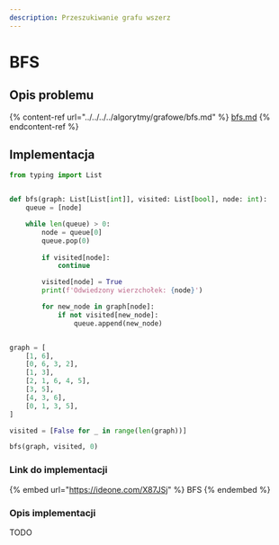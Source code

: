 ```yaml
---
description: Przeszukiwanie grafu wszerz
---
```


# BFS

## Opis problemu

{% content-ref url="../../../../algorytmy/grafowe/bfs.md" %}
[bfs.md](../../../../algorytmy/grafowe/bfs.md)
{% endcontent-ref %}

## Implementacja

```python
from typing import List


def bfs(graph: List[List[int]], visited: List[bool], node: int):
    queue = [node]

    while len(queue) > 0:
        node = queue[0]
        queue.pop(0)
        
        if visited[node]:
            continue

        visited[node] = True
        print(f'Odwiedzony wierzchołek: {node}')

        for new_node in graph[node]:
            if not visited[new_node]:
                queue.append(new_node)


graph = [
	[1, 6],
	[0, 6, 3, 2],
	[1, 3],
	[2, 1, 6, 4, 5],
	[3, 5],
	[4, 3, 6],
	[0, 1, 3, 5],
]

visited = [False for _ in range(len(graph))]

bfs(graph, visited, 0)
```

### Link do implementacji

{% embed url="https://ideone.com/X87JSj" %}
BFS
{% endembed %}

### Opis implementacji

TODO

